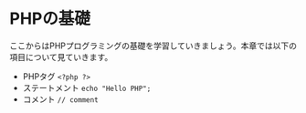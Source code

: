 # PHPの基礎

ここからはPHPプログラミングの基礎を学習していきましょう。本章では以下の項目について見ていきます。

+ PHPタグ `<?php ?>`
+ ステートメント `echo "Hello PHP";`
+ コメント `// comment`

